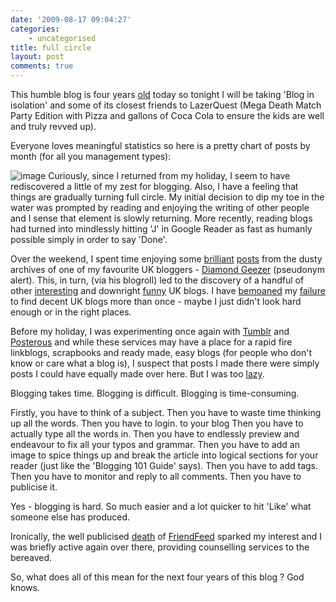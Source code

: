 ```yaml
---
date: '2009-08-17 09:04:27'
categories:
    - uncategorised
title: full circle
layout: post
comments: true
---
```

This humble blog is four years
[old](http://www.nbrightside.com/blog/2005/08/17/dot-bombs) today so tonight
I will be taking 'Blog in isolation' and some of its closest friends to
LazerQuest (Mega Death Match Party Edition with Pizza and gallons of
Coca Cola to ensure the kids are well and truly revved up).

Everyone loves meaningful statistics so here is a pretty chart of posts
by month (for all you management types):

![image](http://spreadsheets.google.com/pub?key=pHBwkjgvEIx6vrJYL9mbCcQ&oid=7&output=image)
Curiously, since I returned from my holiday, I seem to have rediscovered
a little of my zest for blogging. Also, I have a feeling that things are
gradually turning full circle. My initial decision to dip my toe in the
water was prompted by reading and enjoying the writing of other people
and I sense that element is slowly returning. More recently, reading
blogs had turned into mindlessly hitting 'J' in Google Reader as fast as
humanly possible simply in order to say 'Done'.

Over the weekend, I spent time enjoying some
[brilliant](http://diamondgeezer.blogspot.com/2005_07_01_archive.html#112192551110319719)
[posts](http://diamondgeezer.blogspot.com/2005_09_01_diamondgeezer_archive.html#112615864053932787)
from the dusty archives of one of my favourite UK bloggers - [Diamond
Geezer](http://diamondgeezer.blogspot.com) (pseudonym alert). This, in
turn, (via his blogroll) led to the discovery of a handful of other
[interesting](http://www.dummies-for-destruction.co.uk/random/) and
downright
[funny](http://scaryduck.blogspot.com/2009/08/neither-mirth-nor-woe-sucker.html)
UK blogs. I have
[bemoaned](http://www.nbrightside.com/blog/2006/08/09/the-state-of-the-uk-blogosphere)
my [failure](http://www.nbrightside.com/blog/2007/11/14/top-10-uk-blogs) to
find decent UK blogs more than once - maybe I just didn't look hard
enough or in the right places.

Before my holiday, I was experimenting once again with
[Tumblr](http://andyc.tumblr.com/) and
[Posterous](http://andyc.posterous.com/) and while these services may
have a place for a rapid fire linkblogs, scrapbooks and ready made, easy
blogs (for people who don't know or care what a blog is), I suspect that
posts I made there were simply posts I could have equally made over
here. But I was too
[lazy](http://www.nbrightside.com/blog/2007/02/08/the-art-of-lazy-consultancy).

Blogging takes time. Blogging is difficult. Blogging is time-consuming.

Firstly, you have to think of a subject. Then you have to waste time
thinking up all the words. Then you have to login. to your blog Then you
have to actually type all the words in. Then you have to endlessly
preview and endeavour to fix all your typos and grammar. Then you have
to add an image to spice things up and break the article into logical
sections for your reader (just like the 'Blogging 101 Guide' says). Then
you have to add tags. Then you have to monitor and reply to all
comments. Then you have to publicise it.

Yes - blogging is hard. So much easier and a lot quicker to hit 'Like'
what someone else has produced.

Ironically, the well publicised
[death](http://blog.friendfeed.com/2009/08/friendfeed-accepts-facebook-friend.html)
of [FriendFeed](http://friendfeed.com/) sparked my interest and I was
briefly active again over there, providing counselling services to the
bereaved.

So, what does all of this mean for the next four years of this blog ?
God knows.
